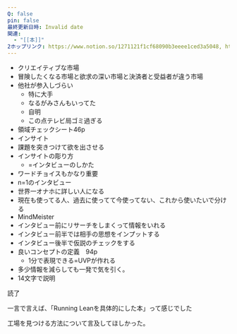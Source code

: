 ```yaml
---
Q: false
pin: false
最終更新日時: Invalid date
関連:
  - "[[本]]"
2ホップリンク: https://www.notion.so/1271121f1cf68090b3eeee1ced3a5048, https://www.notion.so/1341121f1cf68071a04fe79d82eb0185, https://www.notion.so/13a1121f1cf680cb9ab6c5e7d797ef2d, https://www.notion.so/5377a9ad4d2e45db983cd259121be54c, https://www.notion.so/5678c34a38bd40d88efd48ab8edf105a, https://www.notion.so/7b6eb5c588524ee59f809fec09c151f8
---
```

  

- クリエイティブな市場
- 冒険したくなる市場と欲求の深い市場と決済者と受益者が違う市場
- 他社が参入しづらい
    - 特に大手
    - なるがみさんもいってた
    - 自明
    - この点テレビ局ゴミ過ぎる
- 領域チェックシート46p
- インサイト
- 課題を突きつけて欲を出させる
- インサイトの彫り方
    - =インタビューのしかた
- ワードチョイスもかなり重要
- n=1のインタビュー
- 世界一オナホに詳しい人になる
- 現在も使ってる人、過去に使ってて今使ってない、これから使いたいで分ける
- MindMeister
- インタビュー前にリサーチをしまくって情報をいれる
- インタビュー前半では相手の思想をインプットする
- インタビュー後半で仮説のチェックをする
- 良いコンセプトの定義　94p
    - 1分で表現できる=UVPが作れる
- 多少情報を減らしても一発で気を引く。
- 14文字で説明

読了

一言で言えば、「Running Leanを具体的にした本」って感じでした

工場を見つける方法について言及してほしかった。